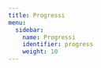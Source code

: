 ```yaml
---
title: Progressi
menu:
  sidebar:
    name: Progressi
    identifier: progress
    weight: 10
---
```

